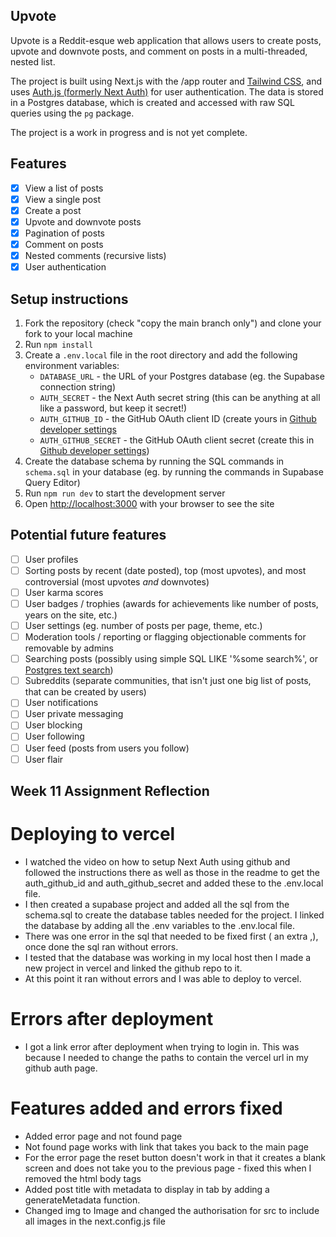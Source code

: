## Upvote

Upvote is a Reddit-esque web application that allows users to create posts, upvote and downvote posts, and comment on posts in a multi-threaded, nested list.

The project is built using Next.js with the /app router and [Tailwind CSS](https://tailwindcss.com/), and uses [Auth.js (formerly Next Auth)](https://authjs.dev/) for user authentication. The data is stored in a Postgres database, which is created and accessed with raw SQL queries using the `pg` package.

The project is a work in progress and is not yet complete.

## Features

- [x] View a list of posts
- [x] View a single post
- [x] Create a post
- [x] Upvote and downvote posts
- [x] Pagination of posts
- [x] Comment on posts
- [x] Nested comments (recursive lists)
- [x] User authentication

## Setup instructions

1. Fork the repository (check "copy the main branch only") and clone your fork to your local machine
2. Run `npm install`
3. Create a `.env.local` file in the root directory and add the following environment variables:
   - `DATABASE_URL` - the URL of your Postgres database (eg. the Supabase connection string)
   - `AUTH_SECRET` - the Next Auth secret string (this can be anything at all like a password, but keep it secret!)
   - `AUTH_GITHUB_ID` - the GitHub OAuth client ID (create yours in [Github developer settings](https://github.com/settings/developers)
   - `AUTH_GITHUB_SECRET` - the GitHub OAuth client secret (create this in [Github developer settings](https://github.com/settings/developers))
4. Create the database schema by running the SQL commands in `schema.sql` in your database (eg. by running the commands in Supabase Query Editor)
5. Run `npm run dev` to start the development server
6. Open [http://localhost:3000](http://localhost:3000) with your browser to see the site

## Potential future features

- [ ] User profiles
- [ ] Sorting posts by recent (date posted), top (most upvotes), and most controversial (most upvotes _and_ downvotes)
- [ ] User karma scores
- [ ] User badges / trophies (awards for achievements like number of posts, years on the site, etc.)
- [ ] User settings (eg. number of posts per page, theme, etc.)
- [ ] Moderation tools / reporting or flagging objectionable comments for removable by admins
- [ ] Searching posts (possibly using simple SQL LIKE '%some search%', or [Postgres text search](https://www.crunchydata.com/blog/postgres-full-text-search-a-search-engine-in-a-database))
- [ ] Subreddits (separate communities, that isn't just one big list of posts, that can be created by users)
- [ ] User notifications
- [ ] User private messaging
- [ ] User blocking
- [ ] User following
- [ ] User feed (posts from users you follow)
- [ ] User flair

## Week 11 Assignment Reflection

# Deploying to vercel

- I watched the video on how to setup Next Auth using github and followed the instructions there as well as those in the readme to get the auth_github_id and auth_github_secret and added these to the .env.local file.
- I then created a supabase project and added all the sql from the schema.sql to create the database tables needed for the project. I linked the database by adding all the .env variables to the .env.local file.
- There was one error in the sql that needed to be fixed first ( an extra ,), once done the sql ran without errors.
- I tested that the database was working in my local host then I made a new project in vercel and linked the github repo to it.
- At this point it ran without errors and I was able to deploy to vercel.

# Errors after deployment

- I got a link error after deployment when trying to login in. This was because I needed to change the paths to contain the vercel url in my github auth page.

# Features added and errors fixed

- Added error page and not found page
- Not found page works with link that takes you back to the main page
- For the error page the reset button doesn't work in that it creates a blank screen and does not take you to the previous page - fixed this when I removed the html body tags
- Added post title with metadata to display in tab by adding a generateMetadata function.
- Changed img to Image and changed the authorisation for src to include all images in the next.config.js file
